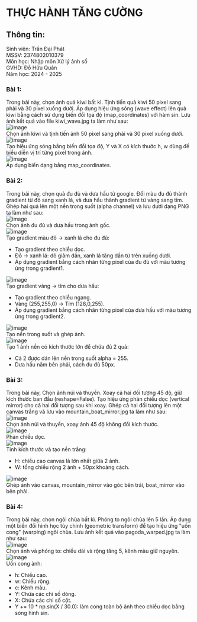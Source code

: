 # THỰC HÀNH TĂNG CƯỜNG  
## Thông tin:  
Sinh viên: Trần Đại Phát  
MSSV: 2374802010379  
Môn học: Nhập môn Xử lý ảnh số  
GVHD: Đỗ Hữu Quân  
Năm học: 2024 - 2025  

### Bài 1:  
Trong bài này, chọn ảnh quả kiwi bất kì. Tịnh tiến quả kiwi 50 pixel sang phải và 30 pixel xuống dưới. Áp dụng hiệu ứng sóng (wave effect) lên quả kiwi bằng cách sử dụng biến đổi tọa độ (map_coordinates) với hàm sin. Lưu ảnh kết quả vào file kiwi_wave.jpg ta làm như sau:  
![image](https://github.com/user-attachments/assets/e4b3e587-86cc-4655-bc4a-5edbff88afbd)  
Chọn ảnh kiwi và tịnh tiến ảnh 50 pixel sang phải và 30 pixel xuống dưới.  
![image](https://github.com/user-attachments/assets/f7c1e813-34c1-4609-adab-a96769f4a2a0)  
Tạo hiệu ứng sóng bằng biến đổi tọa độ, Y và X có kích thước h, w dùng để biểu diễn vị trí từng pixel trong ảnh.  
![image](https://github.com/user-attachments/assets/d65665e0-6b73-4596-86b7-4741e401ad1f)  
Áp dụng biến dạng bằng map_coordinates.  

### Bài 2:  
Trong bài này, chọn quả đu đủ và dưa hấu từ google. Đổi màu đu đủ thành gradient từ đỏ sang xanh lá, và dưa hấu thành gradient từ vàng sang tím. Ghép hai quả lên một nền trong suốt (alpha channel) và lưu dưới dạng PNG ta làm như sau:  
![image](https://github.com/user-attachments/assets/2e152053-f336-4293-9844-dafe87a8e0d5)  
Chọn ảnh đu đủ và dưa hấu trong ảnh gốc.  
![image](https://github.com/user-attachments/assets/7046e6b9-0d12-4bf3-845a-59817f18a5e2)  
Tạo gradient màu đỏ -> xanh lá cho đu đủ:  
- Tạo gradient theo chiều dọc.  
- Đỏ -> xanh lá: đỏ giảm dần, xanh lá tăng dần từ trên xuống dưới.  
- Áp dụng gradient bằng cách nhân từng pixel của đu đủ với màu tương ứng trong gradient1.  

![image](https://github.com/user-attachments/assets/f8fa5b22-1ed2-4d03-967e-fbfcf8f76769)  
Tạo gradient vàng -> tím cho dưa hấu:  
- Tạo gradient theo chiều ngang.  
- Vàng (255,255,0) → Tím (128,0,255).
- Áp dụng gradient bằng cách nhân từng pixel của dưa hấu với màu tương ứng trong gradient2.

![image](https://github.com/user-attachments/assets/8a1da8fb-bc2d-46f4-a7a6-127eaa335fb3)  
Tạo nền trong suốt và ghép ảnh.  
![image](https://github.com/user-attachments/assets/ea3e9ed1-e810-482e-8deb-ac17c8611674)  
Tạo 1 ảnh nền có kích thước lớn để chứa đủ 2 quả:  
- Cả 2 được dán lên nền trong suốt alpha = 255.
- Dưa hấu nằm bên phải, cách đu đủ 50px.

### Bài 3:  
Trong bài này, Chọn ảnh núi và thuyền. Xoay cả hai đối tượng 45 độ, giữ kích thước ban đầu (reshape=False). Tạo hiệu ứng phản chiếu dọc (vertical mirror) cho cả hai đối tượng sau khi xoay. Ghép cả hai đối tượng lên một canvas trắng và lưu vào mountain_boat_mirror.jpg ta làm như sau:  
![image](https://github.com/user-attachments/assets/95496724-a36f-485d-9346-55bd7b004d48)  
Chọn ảnh núi và thuyền, xoay ảnh 45 độ không đổi kích thước.  
![image](https://github.com/user-attachments/assets/b9b29ba9-8d61-42f6-91a9-8a8858ecf86d)  
Phản chiếu dọc.  
![image](https://github.com/user-attachments/assets/113e483f-2dc2-4c06-bc29-b24288065e1b)  
Tinh kích thước và tạo nền trắng:  
- H: chiều cao canvas là lớn nhất giữa 2 ảnh.
- W: tổng chiều rộng 2 ảnh + 50px khoảng cách.

![image](https://github.com/user-attachments/assets/b3b35e60-f47b-48d8-8007-daa3cb0a65f1)  
Ghép ảnh vào canvas, mountain_mirror vào góc bên trái, boat_mirror vào bên phải.  

### Bài 4:  
Trong bài này, chọn ngôi chùa bất kì. Phóng to ngôi chùa lên 5 lần. Áp dụng một biến đổi hình học tùy chỉnh (geometric transform) để tạo hiệu ứng "uốn cong" (warping) ngôi chùa. Lưu ảnh kết quả vào pagoda_warped.jpg ta làm như sau:  
![image](https://github.com/user-attachments/assets/6a6f4f20-7fb6-4ab4-84e3-a3c1190372e3)  
Chọn ảnh và phóng to: chiều dài và rộng tăng 5, kênh màu giữ nguyên.  
![image](https://github.com/user-attachments/assets/af30d8ad-1e43-47d6-a35c-3b5a97aef6ea)  
Uốn cong ảnh:  
- h: Chiều cao.
- w: Chiều rộng.
- c: Kênh màu.
- Y: Chứa các chỉ số dòng.
- X: Chứa các chỉ số cột.
- Y += 10 * np.sin(X / 30.0): làm cong toàn bộ ảnh theo chiều dọc bằng sóng hình sin.
























